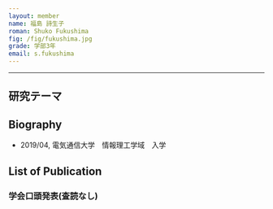 ```yaml
---
layout: member
name: 福島 詩生子
roman: Shuko Fukushima
fig: /fig/fukushima.jpg
grade: 学部3年
email: s.fukushima
---
```


---


## 研究テーマ

## Biography
- 2019/04, 電気通信大学　情報理工学域　入学


## List of Publication

### 学会口頭発表(査読なし)
